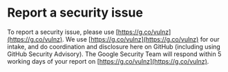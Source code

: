 # Report a security issue

To report a security issue, please use [https://g.co/vulnz](https://g.co/vulnz). We use
[https://g.co/vulnz](https://g.co/vulnz) for our intake, and do coordination and disclosure here on
GitHub (including using GitHub Security Advisory). The Google Security Team will
respond within 5 working days of your report on [https://g.co/vulnz](https://g.co/vulnz).
